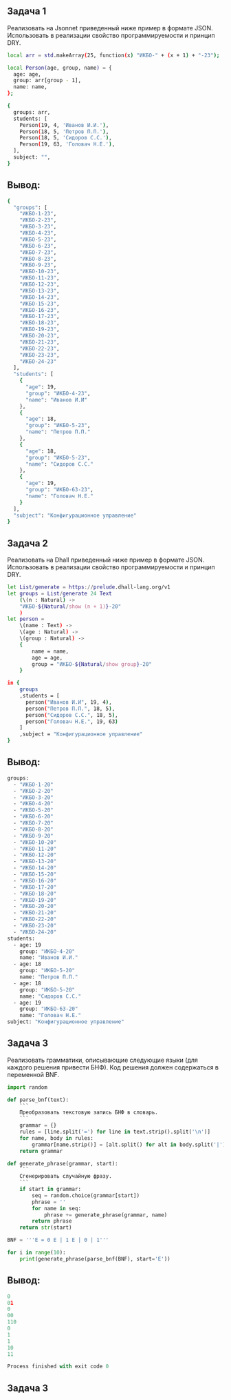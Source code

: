 ## Задача 1
Реализовать на Jsonnet приведенный ниже пример в формате JSON. Использовать в реализации свойство программируемости и принцип DRY.
```bash
local arr = std.makeArray(25, function(x) "ИKБO-" + (x + 1) + "-23");

local Person(age, group, name) = {
  age: age,
  group: arr[group - 1],
  name: name,
};

{
  groups: arr,
  students: [
    Person(19, 4, 'Иванов И.И.'),
    Person(18, 5, 'Петров П.П.'),
    Person(18, 5, 'Сидоров С.С.'),
    Person(19, 63, 'Головач Н.Е.'),
  ],
  subject: "",
}
```

## Вывод:
```bash
{
  "groups": [
    "ИКБО-1-23",
    "ИКБО-2-23",
    "ИКБО-3-23",
    "ИКБО-4-23",
    "ИКБО-5-23",
    "ИКБО-6-23",
    "ИКБО-7-23",
    "ИКБО-8-23",
    "ИКБО-9-23",
    "ИКБО-10-23",
    "ИКБО-11-23",
    "ИКБО-12-23",
    "ИКБО-13-23",
    "ИКБО-14-23",
    "ИКБО-15-23",
    "ИКБО-16-23",
    "ИКБО-17-23",
    "ИКБО-18-23",
    "ИКБО-19-23",
    "ИКБО-20-23",
    "ИКБО-21-23",
    "ИКБО-22-23",
    "ИКБО-23-23",
    "ИКБО-24-23"
  ],
  "students": [
    {
      "age": 19,
      "group": "ИКБО-4-23",
      "name": "Иванов И.И"
    },
    {
      "age": 18,
      "group": "ИКБО-5-23",
      "name": "Петров П.П."
    },
    {
      "age": 18,
      "group": "ИКБО-5-23",
      "name": "Сидоров С.С."
    },
    {
      "age": 19,
      "group": "ИКБО-63-23",
      "name": "Головач Н.Е."
    }
  ],
  "subject": "Конфигурационное управление"
}
```
## Задача 2
Реализовать на Dhall приведенный ниже пример в формате JSON. Использовать в реализации свойство программируемости и принцип DRY.
```bash
let List/generate = https://prelude.dhall-lang.org/v1
let groups = List/generate 24 Text
    (\(n : Natural) ->
    "ИКБО-${Natural/show (n + 1)}-20"
    )
let person =
    \(name : Text) ->
    \(age : Natural) ->
    \(group : Natural) ->
    {
        name = name,
        age = age,
        group = "ИКБО-${Natural/show group}-20"
    }

in {
    groups
    ,students = [
      person("Иванов И.И", 19, 4),
      person("Петров П.П.", 18, 5),
      person("Сидоров С.С.", 18, 5),
      person("Головач Н.Е.", 19, 63)
    ]
    ,subject = "Конфигурационное управление"
}
```
## Вывод:
```bash
groups:
  - "ИКБО-1-20"
  - "ИКБО-2-20"
  - "ИКБО-3-20"
  - "ИКБО-4-20"
  - "ИКБО-5-20"
  - "ИКБО-6-20"
  - "ИКБО-7-20"
  - "ИКБО-8-20"
  - "ИКБО-9-20"
  - "ИКБО-10-20"
  - "ИКБО-11-20"
  - "ИКБО-12-20"
  - "ИКБО-13-20"
  - "ИКБО-14-20"
  - "ИКБО-15-20"
  - "ИКБО-16-20"
  - "ИКБО-17-20"
  - "ИКБО-18-20"
  - "ИКБО-19-20"
  - "ИКБО-20-20"
  - "ИКБО-21-20"
  - "ИКБО-22-20"
  - "ИКБО-23-20"
  - "ИКБО-24-20"
students:
  - age: 19
    group: "ИКБО-4-20"
    name: "Иванов И.И."
  - age: 18
    group: "ИКБО-5-20"
    name: "Петров П.П."
  - age: 18
    group: "ИКБО-5-20"
    name: "Сидоров С.С."
  - age: 19
    group: "ИКБО-63-20"
    name: "Головач Н.Е."
subject: "Конфигурационное управление"

```
## Задача 3
Реализовать грамматики, описывающие следующие языки (для каждого решения привести БНФ). Код решения должен содержаться в переменной BNF. 
```python
import random

def parse_bnf(text):
    ```
    Преобразовать текстовую запись БНФ в словарь.
    ```
    grammar = {}
    rules = [line.split('=') for line in text.strip().split('\n')]
    for name, body in rules:
        grammar[name.strip()] = [alt.split() for alt in body.split('|')]
    return grammar

def generate_phrase(grammar, start):
    ```
    Сгенерировать случайную фразу.
    ```
    if start in grammar:
        seq = random.choice(grammar[start])
        phrase = ''
        for name in seq:
            phrase += generate_phrase(grammar, name)
        return phrase
    return str(start)

BNF = '''E = 0 E | 1 E | 0 | 1'''

for i in range(10):
    print(generate_phrase(parse_bnf(BNF), start='E'))
```
## Вывод:

```python
0
01
0
00
110
0
1
1
10
11

Process finished with exit code 0
```
## Задача 3
